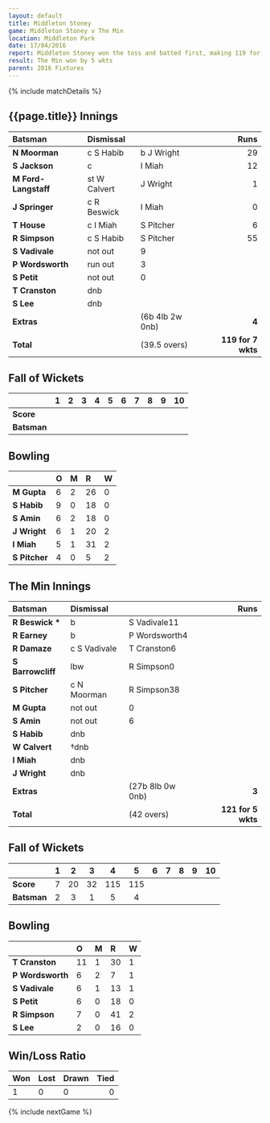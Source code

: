 ```yaml
---
layout: default
title: Middleton Stoney
game: Middleton Stoney v The Min
location: Middleton Park
date: 17/04/2016
report: Middleton Stoney won the toss and batted first, making 119 for 7. The Min replied with 121-5
result: The Min won by 5 wkts
parent: 2016 Fixtures
---
```


{% include matchDetails %}

## {{page.title}} Innings

| Batsman | Dismissal |  | Runs |
|:---|:---|---|---:|
| **N Moorman** | c S Habib | b J Wright | 29 |
| **S Jackson** | c  | I Miah | 12
| **M Ford-Langstaff** | st W Calvert  | J Wright| 1 |
| **J Springer** | c R Beswick  | I Miah | 0 |
| **T House** | c I Miah  | S Pitcher | 6 |
| **R Simpson** | c S Habib |  S Pitcher | 55 |
| **S Vadivale** | not out | 9 |
| **P Wordsworth** | run out | 3 |
| **S Petit** | not out| 0 |
| **T Cranston** | dnb |  |  |
| **S Lee** | dnb |  |  |
| **Extras** | | (6b 4lb 2w 0nb) | **4** | 
| **Total** | | (39.5 overs) | **119 for 7 wkts** | 

## Fall of Wickets

| | 1 | 2 | 3 | 4 | 5 | 6 | 7 | 8 | 9 | 10 |
|---|:---:|:---:|:---:|:---:|:---:|:---:|:---:|:---:|:---:|:---:|
| **Score** |  |  |  |  |  |  |  |  |  |  |
| **Batsman** |  |  |  |  |  |  |  |  |  |  |

## Bowling

| | O | M | R | W |
|---|:---|:---|:---|:---|
| **M Gupta** | 6 | 2 | 26 | 0 |
| **S Habib** | 9 | 0 | 18 | 0 |
| **S Amin** | 6 | 2 | 18 | 0 |
| **J Wright** | 6 | 1 | 20 | 2 |
| **I Miah** | 5 | 1 | 31 | 2 |
| **S Pitcher** | 4 | 0 | 5 | 2 |

## The Min Innings

| Batsman | Dismissal |  | Runs |
|:---|:---|---|---:|
| **R Beswick &#42;** | b | S Vadivale11 |
| **R Earney** | b | P Wordsworth4 |
| **R Damaze** | c S Vadivale | T Cranston6 |
| **S Barrowcliff** | lbw | R Simpson0 |
| **S Pitcher** | c N Moorman | R Simpson38 |
| **M Gupta** | not out | 0 |
| **S Amin** | not out | 6 |
| **S Habib** | dnb |  |  |
| **W Calvert** | &#8224;dnb |  |  |
| **I Miah** | dnb |  |  |
| **J Wright** | dnb |  |  |
| **Extras** | | (27b 8lb 0w 0nb) | **3** | 
| **Total** | | (42 overs) | **121 for 5 wkts** | 

## Fall of Wickets

| | 1 | 2 | 3 | 4 | 5 | 6 | 7 | 8 | 9 | 10 |
|---|:---:|:---:|:---:|:---:|:---:|:---:|:---:|:---:|:---:|:---:|
| **Score** | 7 | 20 | 32 | 115 | 115 |  |  |  |  |  | 
| **Batsman** | 2 | 3 | 1 | 5 | 4 |  |  |  |  |  | 

## Bowling

| | O | M | R | W |
|---|:---|:---|:---|:---|
| **T Cranston** | 11 | 1 | 30 | 1 |
| **P Wordsworth** | 6 | 2 | 7 | 1 |
| **S Vadivale** | 6 | 1 | 13 | 1 |
| **S Petit** | 6 | 0 | 18 | 0 |
| **R Simpson** | 7 | 0 | 41 | 2 |
| **S Lee** | 2 | 0 | 16 | 0 |

## Win/Loss Ratio

| Won | Lost | Drawn | Tied |
|:---|:---|:---|---:|
| 1 | 0 | 0 | 0 |

{% include nextGame %}